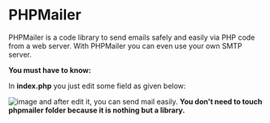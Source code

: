 # PHPMailer

PHPMailer is a code library to send emails safely and easily via PHP code from a web server. With PHPMailer you can even use your own SMTP server. 

**You must have to know:**

In **index.php** you just edit some field as given below:  

![image](https://user-images.githubusercontent.com/47208117/61655800-16b39e00-ace1-11e9-90eb-b87b0e5b8fbd.png)
and after edit it, you can send mail easily.
**You don't need to touch phpmailer folder because it is nothing but a library.**
